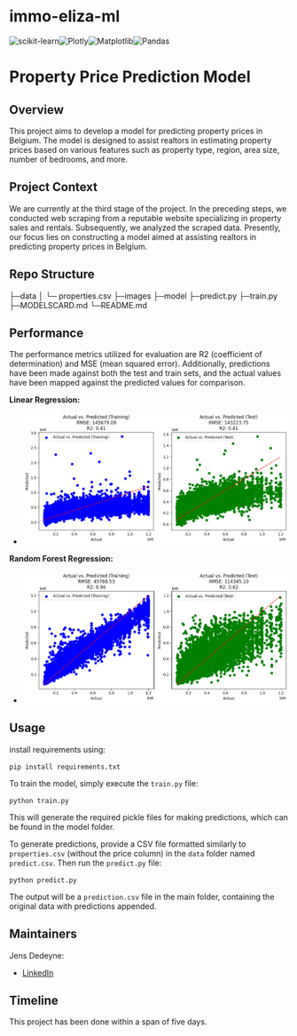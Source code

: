 # immo-eliza-ml
![scikit-learn](https://img.shields.io/badge/scikit--learn-%23F7931E.svg?style=for-the-badge&logo=scikit-learn&logoColor=white)![Plotly](https://img.shields.io/badge/Plotly-%233F4F75.svg?style=for-the-badge&logo=plotly&logoColor=white)![Matplotlib](https://img.shields.io/badge/Matplotlib-%23ffffff.svg?style=for-the-badge&logo=Matplotlib&logoColor=black)![Pandas](https://img.shields.io/badge/pandas-%23150458.svg?style=for-the-badge&logo=pandas&logoColor=white)
# Property Price Prediction Model

## Overview

This project aims to develop a model for predicting property prices in Belgium. The model is designed to assist realtors in estimating property prices based on various features such as property type, region, area size, number of bedrooms, and more.

## Project Context

We are currently at the third stage of the project. In the preceding steps, we conducted web scraping from a reputable website specializing in property sales and rentals. Subsequently, we analyzed the scraped data. Presently, our focus lies on constructing a model aimed at assisting realtors in predicting property prices in Belgium.

## Repo Structure

├─data
│   └─ properties.csv
├─images
├─model
├─predict.py
├─train.py
├─MODELSCARD.md
└─README.md

## Performance

The performance metrics utilized for evaluation are R2 (coefficient of determination) and MSE (mean squared error). Additionally, predictions have been made against both the test and train sets, and the actual values have been mapped against the predicted values for comparison.

**Linear Regression:**
- ![Linear Regression](images\linear_regression.png "RMSE and visuals")

**Random Forest Regression:**
- ![Random Forest](images\random_forest_regression.png "RMSE and visuals")


## Usage

install requirements using:
~~~
pip install requirements.txt
~~~

To train the model, simply execute the `train.py` file:
~~~
python train.py
~~~

This will generate the required pickle files for making predictions, which can be found in the model folder.

To generate predictions, provide a CSV file formatted similarly to `properties.csv` (without the price column) in the `data` folder named `predict.csv`. Then run the `predict.py` file:

~~~
python predict.py
~~~


The output will be a `prediction.csv` file in the main folder, containing the original data with predictions appended.

## Maintainers

Jens Dedeyne:
- [LinkedIn](https://www.linkedin.com/in/jens-dedeyne/)


## Timeline

This project has been done within a span of five days.
